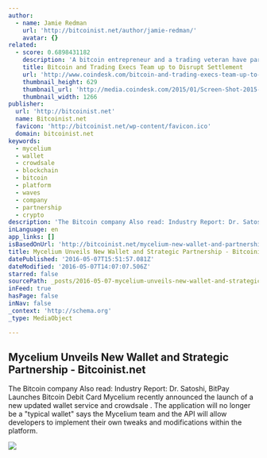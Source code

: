```yaml
---
author:
  - name: Jamie Redman
    url: 'http://bitcoinist.net/author/jamie-redman/'
    avatar: {}
related:
  - score: 0.6898431182
    description: 'A bitcoin entrepreneur and a trading veteran have partnered on a blockchain project that aims to streamline the way assets are exchanged. SETL will use its blockchain, which is "akin to proof-of-stake", to let market participants cut out the web of intermediaries in the post-trade system, saving them time and money.'
    title: Bitcoin and Trading Execs Team up to Disrupt Settlement
    url: 'http://www.coindesk.com/bitcoin-and-trading-execs-team-up-to-disrupt-settlement/'
    thumbnail_height: 629
    thumbnail_url: 'http://media.coindesk.com/2015/01/Screen-Shot-2015-01-13-at-2.40.15-PM.png'
    thumbnail_width: 1266
publisher:
  url: 'http://bitcoinist.net'
  name: Bitcoinist.net
  favicon: 'http://bitcoinist.net/wp-content/favicon.ico'
  domain: bitcoinist.net
keywords:
  - mycelium
  - wallet
  - crowdsale
  - blockchain
  - bitcoin
  - platform
  - waves
  - company
  - partnership
  - crypto
description: 'The Bitcoin company Also read: Industry Report: Dr. Satoshi, BitPay Launches Bitcoin Debit Card Mycelium recently announced the launch of a new updated wallet service and crowdsale . The application will no longer be a "typical wallet" says the Mycelium team and the API will allow developers to implement their own tweaks and modifications within the platform.'
inLanguage: en
app_links: []
isBasedOnUrl: 'http://bitcoinist.net/mycelium-new-wallet-and-partnership/'
title: Mycelium Unveils New Wallet and Strategic Partnership - Bitcoinist.net
datePublished: '2016-05-07T15:51:57.081Z'
dateModified: '2016-05-07T14:07:07.506Z'
starred: false
sourcePath: _posts/2016-05-07-mycelium-unveils-new-wallet-and-strategic-partnership-bitc.md
inFeed: true
hasPage: false
inNav: false
_context: 'http://schema.org'
_type: MediaObject

---
```

<article style=""><h1>Mycelium Unveils New Wallet and Strategic Partnership - Bitcoinist.net</h1><p>The Bitcoin company Also read: Industry Report: Dr. Satoshi, BitPay Launches Bitcoin Debit Card Mycelium recently announced the launch of a new updated wallet service and crowdsale . The application will no longer be a "typical wallet" says the Mycelium team and the API will allow developers to implement their own tweaks and modifications within the platform.</p><img src="http://bitcoinist.net/wp-content/uploads/2016/05/MycWaves.jpg" /></article>